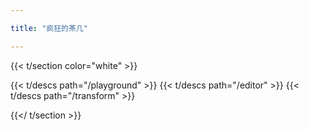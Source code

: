 ```yaml
---

title: "疯狂的茶几"

---
```


{{< t/section color="white" >}}

{{< t/descs  path="/playground" >}}
{{< t/descs  path="/editor" >}}
{{< t/descs  path="/transform" >}}

{{</ t/section >}}


